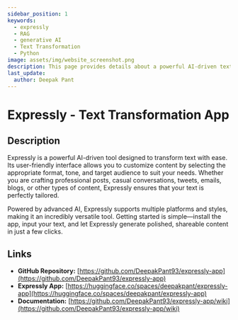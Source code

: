 ```yaml
---
sidebar_position: 1
keywords: 
  - expressly
  - RAG
  - generative AI
  - Text Transformation
  - Python
image: assets/img/website_screenshot.png
description: This page provides details about a powerful AI-driven text transformation tool Expressly.
last_update:
  author: Deepak Pant
---
```


# Expressly - Text Transformation App

## Description

Expressly is a powerful AI-driven tool designed to transform text with ease. Its user-friendly interface allows you to customize content by selecting the appropriate format, tone, and target audience to suit your needs. Whether you are crafting professional posts, casual conversations, tweets, emails, blogs, or other types of content, Expressly ensures that your text is perfectly tailored.

Powered by advanced AI, Expressly supports multiple platforms and styles, making it an incredibly versatile tool. Getting started is simple—install the app, input your text, and let Expressly generate polished, shareable content in just a few clicks.

## Links

- **GitHub Repository:** [https://github.com/DeepakPant93/expressly-app](https://github.com/DeepakPant93/expressly-app)
- **Expressly App:** [https://huggingface.co/spaces/deepakpant/expressly-app](https://huggingface.co/spaces/deepakpant/expressly-app)
- **Documentation:** [https://github.com/DeepakPant93/expressly-app/wiki](https://github.com/DeepakPant93/expressly-app/wiki)
